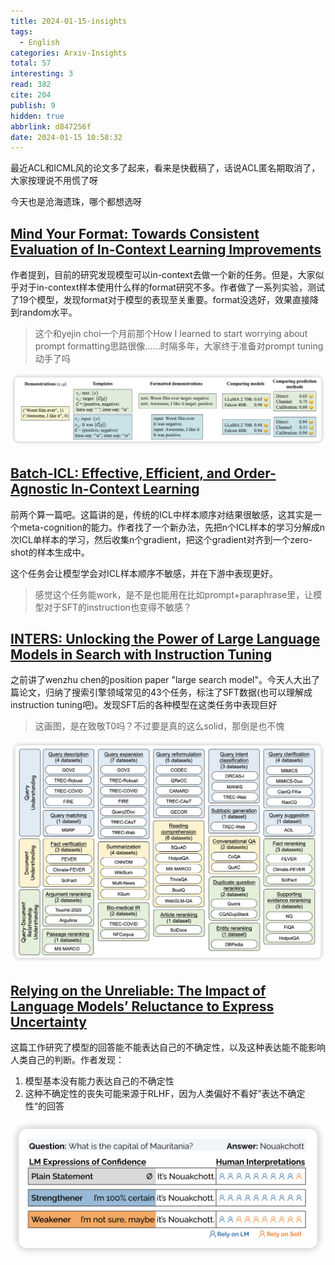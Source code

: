 ```yaml
---
title: 2024-01-15-insights
tags:
  - English
categories: Arxiv-Insights
total: 57
interesting: 3
read: 382
cite: 204
publish: 9
hidden: true
abbrlink: d847256f
date: 2024-01-15 10:58:32
---
```


最近ACL和ICML风的论文多了起来，看来是快截稿了，话说ACL匿名期取消了，大家按理说不用慌了呀

今天也是沧海遗珠，哪个都想选呀

## [Mind Your Format: Towards Consistent Evaluation of In-Context Learning Improvements](https://arxiv.org/pdf/2401.06766.pdf)

作者提到，目前的研究发现模型可以in-context去做一个新的任务。但是，大家似乎对于in-context样本使用什么样的format研究不多。作者做了一系列实验，测试了19个模型，发现format对于模型的表现至关重要。format没选好，效果直接降到random水平。

> 这个和yejin choi一个月前那个How I learned to start worrying about prompt formatting思路很像……时隔多年，大家终于准备对prompt tuning动手了吗

<img src="../../files/images/arxiv-insights/2024-01-15-01-19/format.png">

## [Batch-ICL: Effective, Efficient, and Order-Agnostic In-Context Learning](https://arxiv.org/pdf/2401.06469.pdf)

前两个算一篇吧。这篇讲的是，传统的ICL中样本顺序对结果很敏感，这其实是一个meta-cognition的能力。作者找了一个新办法，先把n个ICL样本的学习分解成n次ICL单样本的学习，然后收集n个gradient，把这个gradient对齐到一个zero-shot的样本生成中。

这个任务会让模型学会对ICL样本顺序不敏感，并在下游中表现更好。

> 感觉这个任务能work，是不是也能用在比如prompt+paraphrase里，让模型对于SFT的instruction也变得不敏感？



## [INTERS: Unlocking the Power of Large Language Models in Search with Instruction Tuning](https://arxiv.org/pdf/2401.06532.pdf)

之前讲了wenzhu chen的position paper "large search model"。今天人大出了篇论文，归纳了搜索引擎领域常见的43个任务，标注了SFT数据(也可以理解成instruction tuning吧)。发现SFT后的各种模型在这类任务中表现巨好

> 这画图，是在致敬T0吗？不过要是真的这么solid，那倒是也不愧

<img src="../../files/images/arxiv-insights/2024-01-15-01-19/search.png">



## [Relying on the Unreliable: The Impact of Language Models’ Reluctance to Express Uncertainty](https://arxiv.org/pdf/2401.06730.pdf)

这篇工作研究了模型的回答能不能表达自己的不确定性，以及这种表达能不能影响人类自己的判断。作者发现：

1. 模型基本没有能力表达自己的不确定性
2. 这种不确定性的丧失可能来源于RLHF，因为人类偏好不看好”表达不确定性“的回答

<img src="../../files/images/arxiv-insights/2024-01-15-01-19/unwilling.png">

